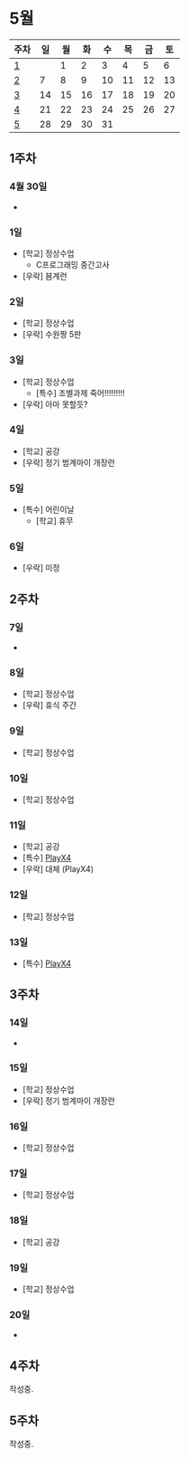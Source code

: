 # 5월

| 주차 | 일 | 월 | 화 | 수 | 목 | 금 | 토 |
| --- | --- | --- | --- | --- | --- | --- | --- |
| [1](#1주차) | | 1 | 2 | 3 | 4 | 5 | 6 |
| [2](#2주차) | 7 | 8 | 9 | 10 | 11 | 12 | 13 |
| [3](#3주차) | 14 | 15 | 16 | 17 | 18 | 19 | 20 |
| [4](#4주차) | 21 | 22 | 23 | 24 | 25 | 26 | 27 |
| [5](#5주차) | 28 | 29 | 30 | 31 | | | |

## 1주차
### 4월 30일
-

### 1일
- \[학교\] 정상수업
  * C프로그래밍 중간고사
- \[우락\] 븜계런

### 2일
- \[학교\] 정상수업
- \[우락\] 수원짱 5판

### 3일
- \[학교\] 정상수업
  * \[특수\] 조별과제 죽어!!!!!!!!!
- \[우락\] 아마 못할듯?

### 4일
- \[학교\] 공강
- \[우락\] 정기 범계마이 개장런

### 5일
- \[특수\] 어린이날
  * \[학교\] 휴무

### 6일
- \[우락\] 미정

## 2주차
### 7일
-

### 8일
- \[학교\] 정상수업
- \[우락\] 휴식 주간

### 9일
- \[학교\] 정상수업

### 10일
- \[학교\] 정상수업

### 11일
- \[학교\] 공강
- \[특수\] [PlayX4](./playx4/index.md#11일)
- \[우락\] 대체 (PlayX4)

### 12일
- \[학교\] 정상수업

### 13일
- \[특수\] [PlayX4](./playx4/index.md#13일)

## 3주차
### 14일
-

### 15일
- \[학교\] 정상수업
- \[우락\] 정기 범계마이 개장런

### 16일
- \[학교\] 정상수업

### 17일
- \[학교\] 정상수업

### 18일
- \[학교\] 공강

### 19일
- \[학교\] 정상수업

### 20일
-

## 4주차
작성중.

## 5주차
작성중.
